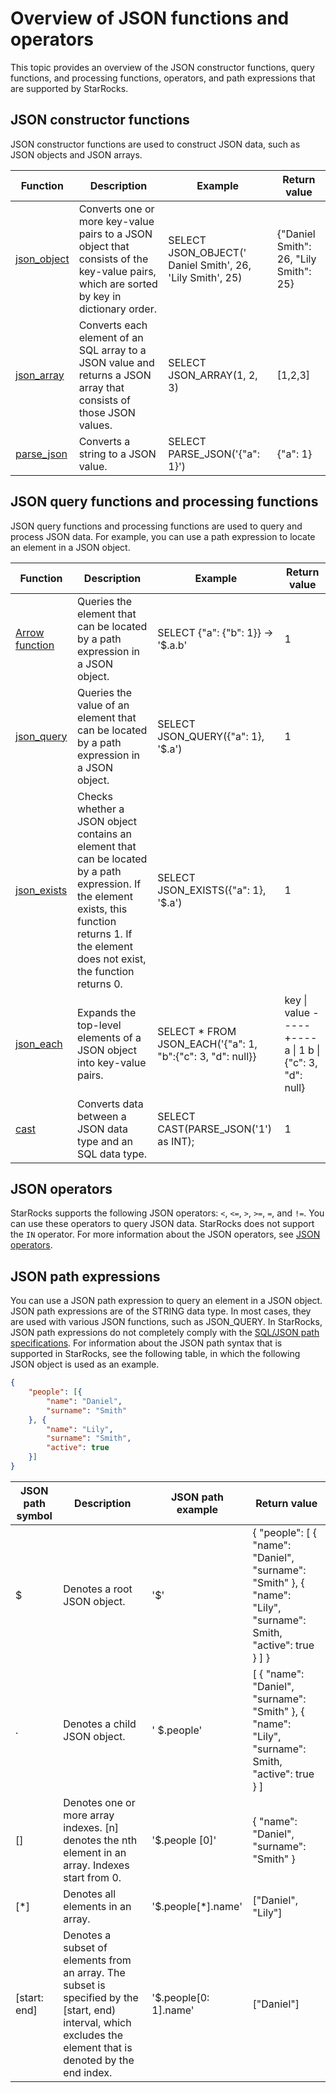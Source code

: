 # Overview of JSON functions and operators

This topic provides an overview of the JSON constructor functions, query functions, and processing functions, operators, and path expressions that are supported by StarRocks.

## JSON constructor functions

JSON constructor functions are used to construct JSON data, such as JSON objects and JSON arrays.

| Function                                                     | Description                                                  | Example                                                   | Return value                           |
| ------------------------------------------------------------ | ------------------------------------------------------------ | --------------------------------------------------------- | -------------------------------------- |
| [json_object](/sql-reference/sql-functions/json-functions/json-constructor-functions/json_object.md) | Converts one or more key-value pairs to a JSON object that consists of the key-value pairs, which are sorted by key in dictionary order. | SELECT JSON_OBJECT(' Daniel Smith', 26, 'Lily Smith', 25) | {"Daniel Smith": 26, "Lily Smith": 25} |
| [json_array](/sql-reference/sql-functions/json-functions/json-constructor-functions/json_array.md) | Converts each element of an SQL array to a JSON value and returns a JSON array that consists of those JSON values. | SELECT JSON_ARRAY(1, 2, 3)                                | [1,2,3]                                |
| [parse_json](/sql-reference/sql-functions/json-functions/json-constructor-functions/parse_json.md) | Converts a string to a JSON value.                           | SELECT PARSE_JSON('{"a": 1}')                             | {"a": 1}                               |

## JSON query functions and processing functions

JSON query functions and processing functions are used to query and process JSON data. For example, you can use a path expression to locate an element in a JSON object.

| Function                                                     | Description                                                  | Example                                                    | Return value                                               |
| ------------------------------------------------------------ | ------------------------------------------------------------ | ---------------------------------------------------------- | ---------------------------------------------------------- |
| [Arrow function](/sql-reference/sql-functions/json-functions/json-query-and-processing-functions/arrow-function.md) | Queries the element that can be located by a path expression in a JSON object. | SELECT {"a": {"b": 1}} -> '$.a.b'                          | 1                                                          |
| [json_query](/sql-reference/sql-functions/json-functions/json-query-and-processing-functions/json_query.md) | Queries the value of an element that can be located by a path expression in a JSON object. | SELECT JSON_QUERY({"a": 1}, '$.a')                         | 1                                                          |
| [json_exists](/sql-reference/sql-functions/json-functions/json-query-and-processing-functions/json_exists.md) | Checks whether a JSON object contains an element that can be located by a path expression. If the element exists, this function returns 1. If the element does not exist, the function returns 0. | SELECT JSON_EXISTS({"a": 1}, '$.a')                        | 1                                                          |
| [json_each](/sql-reference/sql-functions/json-functions/json-query-and-processing-functions/json_each.md) | Expands the top-level elements of a JSON object into key-value pairs. | SELECT * FROM JSON_EACH('{"a": 1, "b":{"c": 3, "d": null}} | key \| value -----+----  a \| 1  b \|  {"c": 3, "d": null} |
| [cast](/sql-reference/sql-functions/json-functions/json-query-and-processing-functions/cast.md) | Converts data between a JSON data type and an SQL data type. | SELECT CAST(PARSE_JSON('1') as INT);                       | 1                                                          |

## JSON operators

StarRocks supports the following JSON operators: `<`, `<=`, `>`, `>=`, `=`, and `!=`. You can use these operators to query JSON data. StarRocks does not support the `IN` operator. For more information about the JSON operators, see [JSON operators](/sql-reference/sql-functions/json-functions/json-operators.md).

## JSON path expressions

You can use a JSON path expression to query an element in a JSON object. JSON path expressions are of the STRING data type. In most cases, they are used with various JSON functions, such as JSON_QUERY. In StarRocks, JSON path expressions do not completely comply with the [SQL/JSON path specifications](https://modern-sql.com/blog/2017-06/whats-new-in-sql-2016#json-path). For information about the JSON path syntax that is supported in StarRocks, see the following table, in which the following JSON object is used as an example.

```JSON
{
    "people": [{
        "name": "Daniel",
        "surname": "Smith"
    }, {
        "name": "Lily",
        "surname": "Smith",
        "active": true
    }]
}
```

| JSON path symbol | Description                                                  | JSON path example     | Return value                                                 |
| ---------------- | ------------------------------------------------------------ | --------------------- | ------------------------------------------------------------ |
| $                | Denotes a root JSON object.                                  | '$'                   | { "people": [ { "name": "Daniel", "surname": "Smith" }, { "name": "Lily", "surname": Smith, "active": true } ] } |
| .                | Denotes a child JSON object.                                 | ' $.people'           | [ { "name": "Daniel", "surname": "Smith" }, { "name": "Lily", "surname": Smith, "active": true } ] |
| []               | Denotes one or more array indexes. [n] denotes the nth element in an array. Indexes start from 0. | '$.people [0]'        | { "name": "Daniel", "surname": "Smith" }                     |
| [*]              | Denotes all elements in an array.                            | '$.people[*].name'    | ["Daniel", "Lily"]                                           |
| [start: end]     | Denotes a subset of elements from an array. The subset is specified by the [start, end) interval, which excludes the element that is denoted by the end index. | '$.people[0: 1].name' | ["Daniel"]                                                   |
